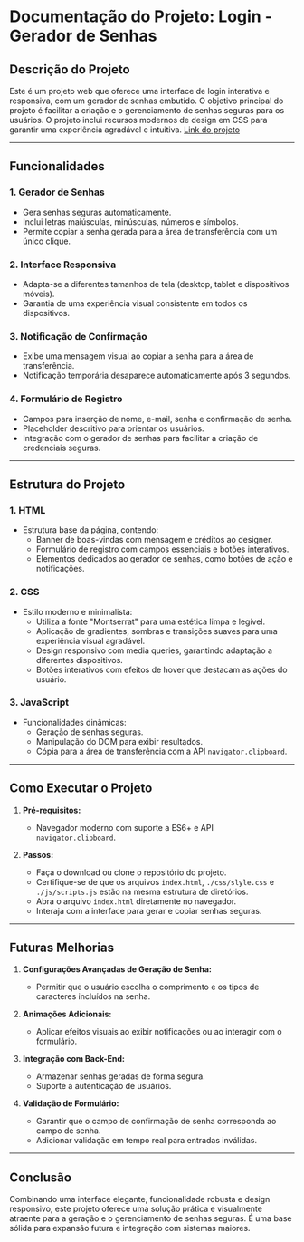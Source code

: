 # Documentação do Projeto: Login - Gerador de Senhas

## **Descrição do Projeto**

Este é um projeto web que oferece uma interface de login interativa e responsiva, com um gerador de senhas embutido. O objetivo principal do projeto é facilitar a criação e o gerenciamento de senhas seguras para os usuários. O projeto inclui recursos modernos de design em CSS para garantir uma experiência agradável e intuitiva.
[Link do projeto](https://gerador-de-senhas-islaianeribeiro.netlify.app/)

---

## **Funcionalidades**

### **1. Gerador de Senhas**

-   Gera senhas seguras automaticamente.
-   Inclui letras maiúsculas, minúsculas, números e símbolos.
-   Permite copiar a senha gerada para a área de transferência com um único clique.

### **2. Interface Responsiva**

-   Adapta-se a diferentes tamanhos de tela (desktop, tablet e dispositivos móveis).
-   Garantia de uma experiência visual consistente em todos os dispositivos.

### **3. Notificação de Confirmação**

-   Exibe uma mensagem visual ao copiar a senha para a área de transferência.
-   Notificação temporária desaparece automaticamente após 3 segundos.

### **4. Formulário de Registro**

-   Campos para inserção de nome, e-mail, senha e confirmação de senha.
-   Placeholder descritivo para orientar os usuários.
-   Integração com o gerador de senhas para facilitar a criação de credenciais seguras.

---

## **Estrutura do Projeto**

### **1. HTML**

-   Estrutura base da página, contendo:
    -   Banner de boas-vindas com mensagem e créditos ao designer.
    -   Formulário de registro com campos essenciais e botões interativos.
    -   Elementos dedicados ao gerador de senhas, como botões de ação e notificações.

### **2. CSS**

-   Estilo moderno e minimalista:
    -   Utiliza a fonte "Montserrat" para uma estética limpa e legível.
    -   Aplicação de gradientes, sombras e transições suaves para uma experiência visual agradável.
    -   Design responsivo com media queries, garantindo adaptação a diferentes dispositivos.
    -   Botões interativos com efeitos de hover que destacam as ações do usuário.

### **3. JavaScript**

-   Funcionalidades dinâmicas:
    -   Geração de senhas seguras.
    -   Manipulação do DOM para exibir resultados.
    -   Cópia para a área de transferência com a API `navigator.clipboard`.

---

## **Como Executar o Projeto**

1. **Pré-requisitos:**

    - Navegador moderno com suporte a ES6+ e API `navigator.clipboard`.

2. **Passos:**
    - Faça o download ou clone o repositório do projeto.
    - Certifique-se de que os arquivos `index.html`, `./css/slyle.css` e `./js/scripts.js` estão na mesma estrutura de diretórios.
    - Abra o arquivo `index.html` diretamente no navegador.
    - Interaja com a interface para gerar e copiar senhas seguras.

---

## **Futuras Melhorias**

1. **Configurações Avançadas de Geração de Senha:**

    - Permitir que o usuário escolha o comprimento e os tipos de caracteres incluídos na senha.

2. **Animações Adicionais:**

    - Aplicar efeitos visuais ao exibir notificações ou ao interagir com o formulário.

3. **Integração com Back-End:**

    - Armazenar senhas geradas de forma segura.
    - Suporte a autenticação de usuários.

4. **Validação de Formulário:**
    - Garantir que o campo de confirmação de senha corresponda ao campo de senha.
    - Adicionar validação em tempo real para entradas inválidas.

---

## **Conclusão**

Combinando uma interface elegante, funcionalidade robusta e design responsivo, este projeto oferece uma solução prática e visualmente atraente para a geração e o gerenciamento de senhas seguras. É uma base sólida para expansão futura e integração com sistemas maiores.
